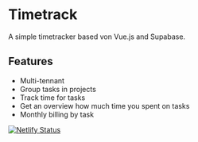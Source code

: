 # Timetrack

A simple timetracker based von Vue.js and Supabase. 

## Features
- Multi-tennant
- Group tasks in projects
- Track time for tasks
- Get an overview how much time you spent on tasks
- Monthly billing by task

[![Netlify Status](https://api.netlify.com/api/v1/badges/9cee0310-46ea-4392-bd87-4deb17c2d80f/deploy-status)](https://app.netlify.com/sites/bearbunz-timetrack/deploys)
